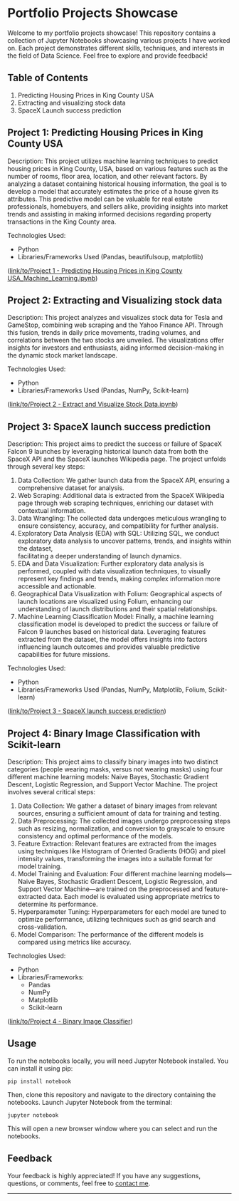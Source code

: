 # Portfolio Projects Showcase

Welcome to my portfolio projects showcase! This repository contains a collection of Jupyter Notebooks showcasing various projects I have worked on. Each project demonstrates different skills, techniques, and interests in the field of Data Science. Feel free to explore and provide feedback!

## Table of Contents

1. Predicting Housing Prices in King County USA
2. Extracting and visualizing stock data
3. SpaceX Launch success prediction

## Project 1: Predicting Housing Prices in King County USA

Description: This project utilizes machine learning techniques to predict housing prices in King County, USA, based on various features such as the number of rooms, floor area, location, and other relevant factors. By analyzing a dataset containing historical housing information, the goal is to develop a model that accurately estimates the price of a house given its attributes. This predictive model can be valuable for real estate professionals, homebuyers, and sellers alike, providing insights into market trends and assisting in making informed decisions regarding property transactions in the King County area.

Technologies Used:
- Python
- Libraries/Frameworks Used (Pandas, beautifulsoup, matplotlib)

([link/to/Project 1 - Predicting Housing Prices in King County USA_Machine_Learning.ipynb](https://github.com/Boeloev21/Portfolio_Projects/blob/56c0ad4845e754012ef4833efda9e8e8410c73b8/Project%201%20-%20Predicting%20Housing%20Prices%20in%20King%20County%20USA_Machine_Learning.ipynb))

## Project 2: Extracting and Visualizing stock data

Description: This project analyzes and visualizes stock data for Tesla and GameStop, combining web scraping and the Yahoo Finance API. Through this fusion, trends in daily price movements, trading volumes, and correlations between the two stocks are unveiled. The visualizations offer insights for investors and enthusiasts, aiding informed decision-making in the dynamic stock market landscape.

Technologies Used:
- Python
- Libraries/Frameworks Used (Pandas, NumPy, Scikit-learn)

([link/to/Project 2 - Extract and Visualize Stock Data.ipynb](https://github.com/Boeloev21/Portfolio_Projects/blob/70246a50af1c0c96e4805a46c57ae233a651c240/Project%202%20-%20Extract%20and%20Visualize%20Stock%20Data.ipynb))

## Project 3: SpaceX launch success prediction

Description: This project aims to predict the success or failure of SpaceX Falcon 9 launches by leveraging historical launch data from both the SpaceX API and the SpaceX launches Wikipedia page. The project unfolds through several key steps:

1. Data Collection: We gather launch data from the SpaceX API, ensuring a comprehensive dataset for analysis.
2. Web Scraping: Additional data is extracted from the SpaceX Wikipedia page through web scraping techniques, enriching our dataset with contextual information.
3. Data Wrangling: The collected data undergoes meticulous wrangling to ensure consistency, accuracy, and compatibility for further analysis.
4. Exploratory Data Analysis (EDA) with SQL: Utilizing SQL, we conduct exploratory data analysis to uncover patterns, trends, and insights within the dataset,     
   facilitating a deeper understanding of launch dynamics.
5. EDA and Data Visualization: Further exploratory data analysis is performed, coupled with data visualization techniques, to visually represent key findings and 
   trends, making complex information more accessible and actionable.
6. Geographical Data Visualization with Folium: Geographical aspects of launch locations are visualized using Folium, enhancing our understanding of launch 
   distributions and their spatial relationships.
7. Machine Learning Classification Model: Finally, a machine learning classification model is developed to predict the success or failure of Falcon 9 launches 
   based on historical data. Leveraging features extracted from the dataset, the model offers insights into factors influencing launch outcomes and provides 
   valuable predictive capabilities for future missions.

Technologies Used:
- Python
- Libraries/Frameworks Used (Pandas, NumPy, Matplotlib, Folium, Scikit-learn)

([link/to/Project 3 - SpaceX launch success prediction](https://github.com/Boeloev21/Portfolio_Projects/tree/ffc4259da28b6234e17bfc5fe578ffbeafdc0c0f/Project%203%20-%20SpaceX%20Launch%20Prediction))

## Project 4: Binary Image Classification with Scikit-learn

Description:
This project aims to classify binary images into two distinct categories (people wearing masks, versus not wearing masks) using four different machine learning models: Naive Bayes, Stochastic Gradient Descent, Logistic Regression, and Support Vector Machine. The project involves several critical steps:

1. Data Collection: We gather a dataset of binary images from relevant sources, ensuring a sufficient amount of data for training and testing.
2. Data Preprocessing: The collected images undergo preprocessing steps such as resizing, normalization, and conversion to grayscale to ensure consistency and optimal performance of the models.
3. Feature Extraction: Relevant features are extracted from the images using techniques like Histogram of Oriented Gradients (HOG) and pixel intensity values, transforming the images into a suitable format for model training.
4. Model Training and Evaluation: Four different machine learning models—Naive Bayes, Stochastic Gradient Descent, Logistic Regression, and Support Vector Machine—are trained on the preprocessed and feature-extracted data. Each model is evaluated using appropriate metrics to determine its performance.
5. Hyperparameter Tuning: Hyperparameters for each model are tuned to optimize performance, utilizing techniques such as grid search and cross-validation.
6. Model Comparison: The performance of the different models is compared using metrics like accuracy.

Technologies Used:
- Python
- Libraries/Frameworks: 
  - Pandas
  - NumPy
  - Matplotlib
  - Scikit-learn

([link/to/Project 4 - Binary Image Classifier](https://github.com/Boeloev21/Portfolio_Projects/tree/ea8f67f077cded8dd4a7f84d0f95b93ba626d7f6/Project%204%20-%20Binary%20Image%20Classifier%20using%20Scikit-learn))

## Usage

To run the notebooks locally, you will need Jupyter Notebook installed. You can install it using pip:

```
pip install notebook
```

Then, clone this repository and navigate to the directory containing the notebooks. Launch Jupyter Notebook from the terminal:

```
jupyter notebook
```

This will open a new browser window where you can select and run the notebooks.

## Feedback

Your feedback is highly appreciated! If you have any suggestions, questions, or comments, feel free to [contact me](mailto:your.email@example.com).

---


